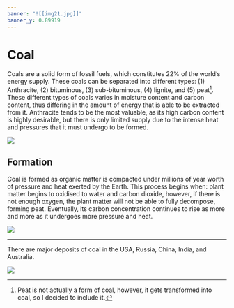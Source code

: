 ```yaml
---
banner: "![[img21.jpg]]"
banner_y: 0.89919
---
```

# Coal 
Coals are a solid form of fossil fuels, which constitutes 22% of the world’s energy supply. These coals can be separated into different types: (1) Anthracite, (2) bituminous, (3) sub-bituminous, (4) lignite, and (5) peat[^peat]. These different types of coals varies in moisture content and carbon content, thus differing in the amount of energy that is able to be extracted from it. Anthracite tends to be the most valuable, as its high carbon content is highly desirable, but there is only limited supply due to the intense heat and pressures that it must undergo to be formed.

[^peat]: Peat is not actually a form of coal, however, it gets transformed into coal, so I decided to include it.

<img src="https://mint-garden.netlify.app/assets/image/Different-Coals.png" style="max-width:100%;height:auto">

## Formation
Coal is formed as organic matter is compacted under millions of year worth of pressure and heat exerted by the Earth. This process begins when: plant matter begins to oxidised to water and carbon dioxide, however, if there is not enough oxygen, the plant matter will not be able to fully decompose, forming peat. Eventually, its carbon concentration continues to rise as more and more as it undergoes more pressure and heat.

<img src="https://mint-garden.netlify.app/assets/image/Formation-of-Anthracite.png" style="max-width:100%;height:auto">

---
There are major deposits of coal in the USA, Russia, China, India, and Australia.

<img src="https://mint-garden.netlify.app/assets/image/coal-production-by-country.png" style="max-width:100%;height:auto">